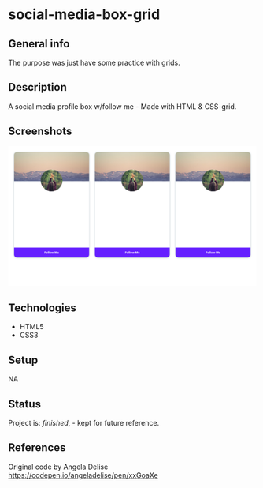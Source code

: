# social-media-box-grid

## General info
The purpose was just have some practice with grids. 

## Description
A social media profile box w/follow me - Made with HTML & CSS-grid.

## Screenshots
![Example screenshot](grid_01.png)

## Technologies
* HTML5
* CSS3

## Setup
NA 

## Status
Project is: _finished_, - kept for future reference.

## References
Original code by Angela Delise https://codepen.io/angeladelise/pen/xxGoaXe
